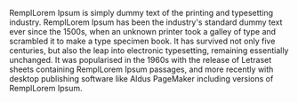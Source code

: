 RemplLorem Ipsum is simply dummy text of the printing and typesetting industry. RemplLorem Ipsum has been
 the industry's standard dummy text ever since the 1500s, when an unknown printer took a galley 
 of type and scrambled it to make a type specimen book. It has survived not only five centuries, 
 but also the leap into electronic typesetting, remaining essentially unchanged. It was 
 popularised in the 1960s with the release of Letraset sheets containing RemplLorem Ipsum passages, 
 and more recently with desktop publishing software like Aldus PageMaker including versions of 
 RemplLorem Ipsum.